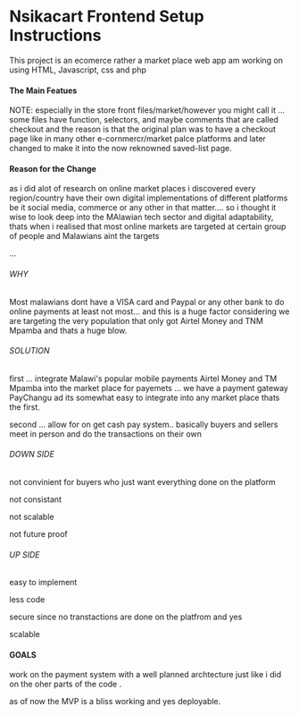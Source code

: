# Nsikacart Frontend Setup Instructions

This project is an ecomerce rather a market place web app am working on using HTML, Javascript, css and php

#### The Main Featues

NOTE: especially in the store front files/market/however you might call it ... some files have function, selectors, and maybe comments that are called checkout and the reason is that the original plan was to have a checkout page like in many other e-cornmercr/market palce platforms and later changed to make it into the now reknowned saved-list page.

#### Reason for the Change

as i did alot of research on online market places i discovered every region/country have their own digital implementations of different platforms be it social media, commerce or any other in that matter.... so i thought it wise to look deep into the MAlawian tech sector and digital adaptability, thats when i realised that most online markets are targeted at certain group of people and Malawians aint the targets 

...

###### WHY

Most malawians dont have a VISA card and Paypal or any other bank to do online payments at least not most... and this is a huge factor considering we are targeting the very population that only got Airtel Money and TNM Mpamba and thats a huge blow.

###### SOLUTION

first ... integrate Malawi's popular mobile payments Airtel Money and TM Mpamba into the market place for payemets ... we have a payment gateway PayChangu ad its somewhat easy to integrate into any market place thats the first.

second ... allow for on get cash pay system.. basically buyers and sellers meet in person and do the transactions on their own

###### DOWN SIDE

not convinient for buyers who just want everything done on the platform

not consistant

not scalable 

not future proof

###### UP SIDE

easy to implement

less code

secure since no transtactions are done on the platfrom and yes

scalable


#### GOALS

work on the payment system with a well planned archtecture just like  i did on the oher parts of the code .

as of now the MVP is a bliss working and yes deployable.
